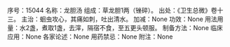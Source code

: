 序号：15044
名称：龙胆汤
组成：草龙胆1两（锉碎）。
出处：《卫生总微》卷十三。
主治：蛔虫攻心，其痛如刺，吐出清水。
加减：None
功效：None
用法用量：水2盏，煮取1盏，去滓，隔宿不食，至五更头顿服。
制备方法：None
临床应用：None
各家论述：None
用药禁忌：None
附注：None

